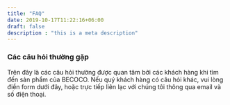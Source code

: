 ```yaml
---
title: "FAQ"
date: 2019-10-17T11:22:16+06:00
draft: false
description : "this is a meta description"
---
```


### Các câu hỏi thường gặp


Trên đây là các câu hỏi thường được quan tâm bởi các khách hàng khi tìm đến sản phẩm của BECOCO. Nếu quý khách hàng có câu hỏi khác, vui lòng điền form dưới đây, hoặc trực tiếp liên lạc với chúng tôi thông qua email và số điện thoại.